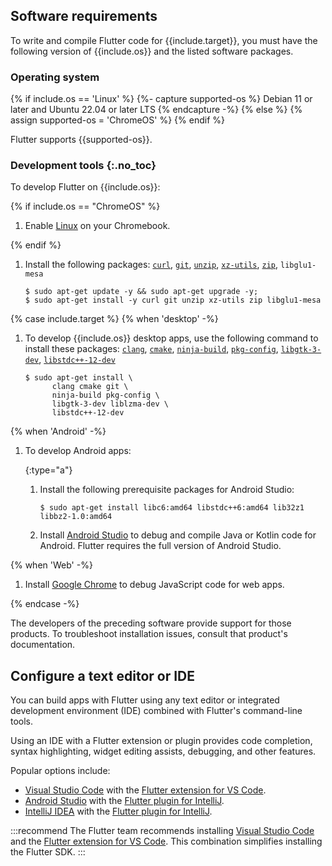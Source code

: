 ## Software requirements

To write and compile Flutter code for {{include.target}},
you must have the following version of {{include.os}} and the listed
software packages.

### Operating system

{% if include.os == 'Linux' %}
{%- capture supported-os %}
Debian 11 or later
and Ubuntu 22.04 or later LTS
{% endcapture -%}
{% else %}
{% assign supported-os = 'ChromeOS' %}
{% endif %}

Flutter supports {{supported-os}}.

### Development tools {:.no_toc}

To develop Flutter on {{include.os}}:

{% if include.os == "ChromeOS" %}

1. Enable [Linux][] on your Chromebook.

{% endif %}

1. Install the following packages:
   [`curl`][curl], [`git`][git], [`unzip`][unzip], [`xz-utils`][xz], [`zip`][zip], `libglu1-mesa`

   ```console
   $ sudo apt-get update -y && sudo apt-get upgrade -y;
   $ sudo apt-get install -y curl git unzip xz-utils zip libglu1-mesa
   ```

{% case include.target %}
{% when 'desktop' -%}

1. To develop {{include.os}} desktop apps, use the
   following command to install these packages:
   [`clang`][clang],
   [`cmake`][cmake],
   [`ninja-build`][ninjabuild],
   [`pkg-config`][pkg-config],
   [`libgtk-3-dev`][gtk3],
   [`libstdc++-12-dev`][libstdc]

   ```console
   $ sudo apt-get install \
         clang cmake git \
         ninja-build pkg-config \
         libgtk-3-dev liblzma-dev \
         libstdc++-12-dev
   ```

[clang]: https://clang.llvm.org/
[cmake]: https://cmake.org/
[gtk3]: https://www.gtk.org/docs/installations/linux#installing-gtk3-from-packages
[ninjabuild]: https://ninja-build.org/
[pkg-config]: https://www.freedesktop.org/wiki/Software/pkg-config/
[libstdc]: https://packages.debian.org/sid/libstdc++-12-dev

{% when 'Android' -%}

1. To develop Android apps:

   {:type="a"}
   1. Install the following prerequisite packages for Android Studio:

      ```console
      $ sudo apt-get install libc6:amd64 libstdc++6:amd64 lib32z1 libbz2-1.0:amd64
      ```

   1. Install [Android Studio][] to
      debug and compile Java or Kotlin code for Android.
      Flutter requires the full version of Android Studio.

{% when 'Web' -%}

1. Install [Google Chrome][] to debug JavaScript code for web apps.

{% endcase -%}

The developers of the preceding software provide support for those products.
To troubleshoot installation issues, consult that product's documentation.

[Linux]: https://support.google.com/chromebook/answer/9145439
[curl]: https://curl.se/
[git]: https://git-scm.com/
[unzip]: https://linux.die.net/man/1/unzip
[xz]: https://xz.tukaani.org/xz-utils/
[zip]: https://linux.die.net/man/1/zip
[Android Studio]: https://developer.android.com/studio/install#linux
[Google Chrome]: https://www.google.com/chrome/dr/download/

## Configure a text editor or IDE

You can build apps with Flutter using any text editor or
integrated development environment (IDE) combined with
Flutter's command-line tools.

Using an IDE with a Flutter extension or plugin provides code completion,
syntax highlighting, widget editing assists, debugging, and other features.

Popular options include:

* [Visual Studio Code][vscode] with the [Flutter extension for VS Code][].
* [Android Studio][] with the [Flutter plugin for IntelliJ][].
* [IntelliJ IDEA][] with the [Flutter plugin for IntelliJ][].

:::recommend
The Flutter team recommends installing
[Visual Studio Code][vscode] and the [Flutter extension for VS Code][].
This combination simplifies installing the Flutter SDK.
:::

[Android Studio]: https://developer.android.com/studio/install#linux
[IntelliJ IDEA]: https://www.jetbrains.com/help/idea/installation-guide.html
[vscode]: https://code.visualstudio.com/docs/setup/linux
[Flutter extension for VS Code]: https://marketplace.visualstudio.com/items?itemName=Dart-Code.flutter
[Flutter plugin for IntelliJ]: https://plugins.jetbrains.com/plugin/9212-flutter
